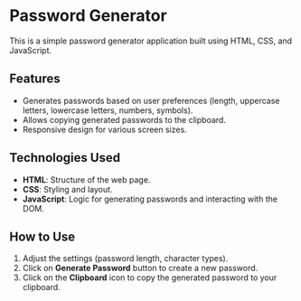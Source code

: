 # Password Generator

This is a simple password generator application built using HTML, CSS, and JavaScript.

## Features

- Generates passwords based on user preferences (length, uppercase letters, lowercase letters, numbers, symbols).
- Allows copying generated passwords to the clipboard.
- Responsive design for various screen sizes.

## Technologies Used

- **HTML**: Structure of the web page.
- **CSS**: Styling and layout.
- **JavaScript**: Logic for generating passwords and interacting with the DOM.

## How to Use

1. Adjust the settings (password length, character types).
2. Click on **Generate Password** button to create a new password.
3. Click on the **Clipboard** icon to copy the generated password to your clipboard.
